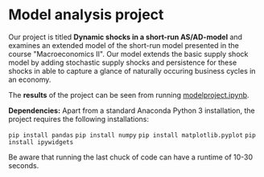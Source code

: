 # Model analysis project

Our project is titled **Dynamic shocks in a short-run AS/AD-model** and examines an extended model of the short-run model presented in the course "Macroeconomics II". Our model extends the basic supply shock model by adding stochastic supply shocks and persistence for these shocks in able to capture a glance of naturally occuring business cycles in an economy.

The **results** of the project can be seen from running [modelproject.ipynb](modelproject.ipynb).

**Dependencies:** Apart from a standard Anaconda Python 3 installation, the project requires the following installations:

``pip install pandas``
``pip install numpy``
``pip install matplotlib.pyplot``
``pip install ipywidgets``

Be aware that running the last chuck of code can have a runtime of 10-30 seconds.